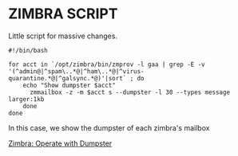 # ZIMBRA SCRIPT

Little script for massive changes.

```
#!/bin/bash

for acct in `/opt/zimbra/bin/zmprov -l gaa | grep -E -v '(^admin@|^spam\..*@|^ham\..*@|^virus-quarantine.*@|^galsync.*@)'|sort` ; do
    echo "Show dumpster $acct"
      zmmailbox -z -m $acct s --dumpster -l 30 --types message larger:1kb  
    done 
done
```

In this case, we show the dumpster of each zimbra's mailbox

[Zimbra: Operate with Dumpster](https://wiki.zimbra.com/wiki/Enable_and_operate_Zimbra_Dumpster)

